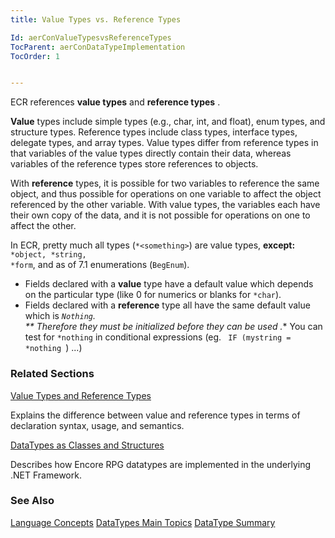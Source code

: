 ```yaml
---
title: Value Types vs. Reference Types

Id: aerConValueTypesvsReferenceTypes
TocParent: aerConDataTypeImplementation
TocOrder: 1


---
```


ECR references **value types** and **reference types** .

**Value** types include simple types (e.g., char, int, and float), enum types, and structure types. Reference types include class types, interface types, delegate types, and array types. Value types differ from reference types in that variables of the value types directly contain their data, whereas variables of the reference types store references to objects. 

With **reference** types, it is possible for two variables to reference the same object, and thus possible for operations on one variable to affect the object referenced by the other variable. With value types, the variables each have their own copy of the data, and it is not possible for operations on one to affect the other. 

In ECR, pretty much all types (<code>*&lt;something&gt;</code>) are value types, **except:** <code>*object, *string, *form</code>, and as of 7.1 enumerations (<code>BegEnum</code>). 

- Fields declared with a **value** 
                type have a default value which depends on the particular type (like 0 for
                numerics or blanks for <code>*char</code>).
- Fields declared with a **reference**  type all have the same
                default value which is <code>*Nothing</code>. 
                <br /> ** *Therefore they must be initialized before they can be used* .** 
                You can test for <code>*nothing</code> in conditional expressions (eg. <code>
                    IF (mystring =
                    *nothing
                </code>) ...)

### Related Sections

[Value Types and Reference Types](aerConValuesTypesandReferenceTypes.html)

Explains the difference between value and reference types in terms of
                declaration syntax, usage, and semantics.


[DataTypes as Classes and Structures](aerConDataTypesasStructuresandClasses.html)

Describes how Encore RPG datatypes are implemented in the underlying .NET Framework.


### See Also
[Language Concepts](aerConLanguageConceptsMain.html)
[DataTypes Main Topics](aerLrfDataTypesMain.html)
[DataType Summary](Data_type_summary.html) 
